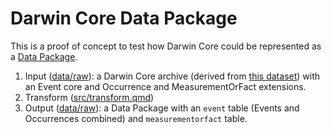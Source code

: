 # Darwin Core Data Package

This is a proof of concept to test how Darwin Core could be represented as a [Data Package](https://datapackage.org/).

1. Input ([data/raw](data/raw)): a Darwin Core archive (derived from [this dataset](https://ipt.inbo.be/resource?r=meetnetten-libellen-transect-occurrences)) with an Event core and Occurrence and MeasurementOrFact extensions.
2. Transform ([src/transform.qmd]([src/transform.qmd]))
3. Output ([data/raw](data/raw)): a Data Package with an `event` table (Events and Occurrences combined) and `measurementorfact` table.
